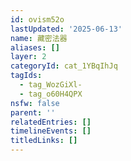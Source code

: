 ```yaml
---
id: ovism52o
lastUpdated: '2025-06-13'
name: 藏密法器
aliases: []
layer: 2
categoryId: cat_1YBqIhJq
tagIds:
  - tag_WozGiXl-
  - tag_o60H4QPX
nsfw: false
parent: ''
relatedEntries: []
timelineEvents: []
titledLinks: []
---
```



